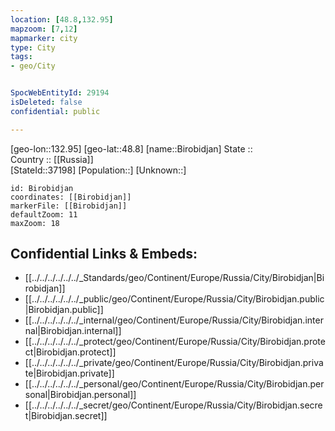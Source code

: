 ```yaml
---
location: [48.8,132.95] 
mapzoom: [7,12] 
mapmarker: city 
type: City
tags:
- geo/City


SpocWebEntityId: 29194
isDeleted: false
confidential: public

---
```

[geo-lon::132.95] 
[geo-lat::48.8] 
[name::Birobidjan] 
State ::  
Country :: [[Russia]]  
[StateId::37198] 
[Population::] 
[Unknown::] 


```leaflet
id: Birobidjan
coordinates: [[Birobidjan]] 
markerFile: [[Birobidjan]] 
defaultZoom: 11 
maxZoom: 18
```


## Confidential Links & Embeds: 
- [[../../../../../../_Standards/geo/Continent/Europe/Russia/City/Birobidjan|Birobidjan]] 
- [[../../../../../../_public/geo/Continent/Europe/Russia/City/Birobidjan.public|Birobidjan.public]] 
- [[../../../../../../_internal/geo/Continent/Europe/Russia/City/Birobidjan.internal|Birobidjan.internal]] 
- [[../../../../../../_protect/geo/Continent/Europe/Russia/City/Birobidjan.protect|Birobidjan.protect]] 
- [[../../../../../../_private/geo/Continent/Europe/Russia/City/Birobidjan.private|Birobidjan.private]] 
- [[../../../../../../_personal/geo/Continent/Europe/Russia/City/Birobidjan.personal|Birobidjan.personal]] 
- [[../../../../../../_secret/geo/Continent/Europe/Russia/City/Birobidjan.secret|Birobidjan.secret]] 
